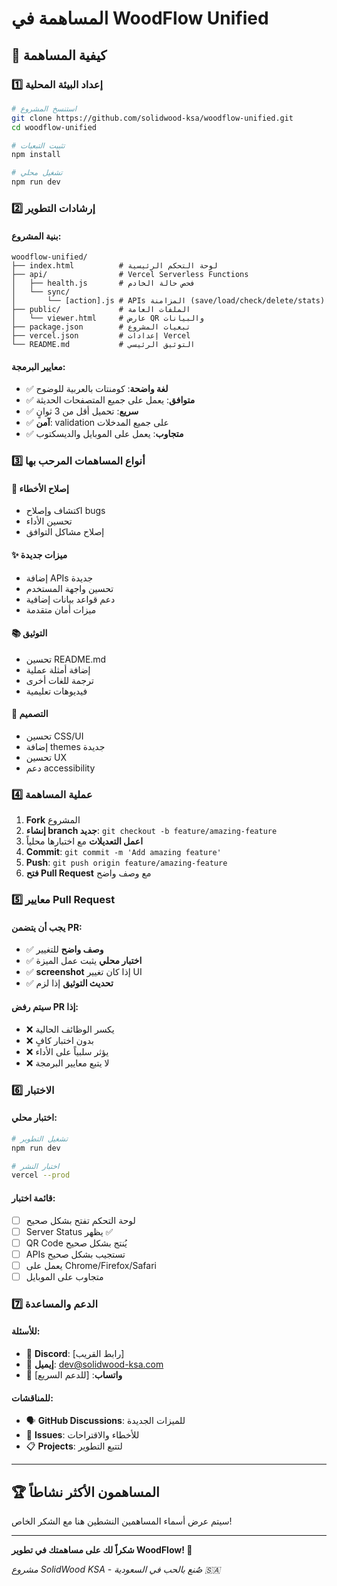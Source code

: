 # المساهمة في WoodFlow Unified

## 🎯 كيفية المساهمة

### 1️⃣ إعداد البيئة المحلية
```bash
# استنسخ المشروع
git clone https://github.com/solidwood-ksa/woodflow-unified.git
cd woodflow-unified

# تثبيت التبعيات
npm install

# تشغيل محلي
npm run dev
```

### 2️⃣ إرشادات التطوير

#### بنية المشروع:
```
woodflow-unified/
├── index.html          # لوحة التحكم الرئيسية
├── api/                # Vercel Serverless Functions
│   ├── health.js       # فحص حالة الخادم
│   └── sync/
│       └── [action].js # APIs المزامنة (save/load/check/delete/stats)
├── public/             # الملفات العامة
│   └── viewer.html     # عارض QR والبيانات
├── package.json        # تبعيات المشروع
├── vercel.json         # إعدادات Vercel
└── README.md           # التوثيق الرئيسي
```

#### معايير البرمجة:
- ✅ **لغة واضحة**: كومنتات بالعربية للوضوح
- ✅ **متوافق**: يعمل على جميع المتصفحات الحديثة
- ✅ **سريع**: تحميل أقل من 3 ثوانٍ
- ✅ **آمن**: validation على جميع المدخلات
- ✅ **متجاوب**: يعمل على الموبايل والديسكتوب

### 3️⃣ أنواع المساهمات المرحب بها

#### 🐛 إصلاح الأخطاء
- اكتشاف وإصلاح bugs
- تحسين الأداء
- إصلاح مشاكل التوافق

#### ✨ ميزات جديدة
- إضافة APIs جديدة
- تحسين واجهة المستخدم
- دعم قواعد بيانات إضافية
- ميزات أمان متقدمة

#### 📚 التوثيق
- تحسين README.md
- إضافة أمثلة عملية
- ترجمة للغات أخرى
- فيديوهات تعليمية

#### 🎨 التصميم
- تحسين CSS/UI
- إضافة themes جديدة
- تحسين UX
- دعم accessibility

### 4️⃣ عملية المساهمة

1. **Fork** المشروع
2. **إنشاء branch جديد**: `git checkout -b feature/amazing-feature`
3. **اعمل التعديلات** مع اختبارها محلياً
4. **Commit**: `git commit -m 'Add amazing feature'`
5. **Push**: `git push origin feature/amazing-feature`
6. **فتح Pull Request** مع وصف واضح

### 5️⃣ معايير Pull Request

#### يجب أن يتضمن PR:
- ✅ **وصف واضح** للتغيير
- ✅ **اختبار محلي** يثبت عمل الميزة
- ✅ **screenshot** إذا كان تغيير UI
- ✅ **تحديث التوثيق** إذا لزم

#### سيتم رفض PR إذا:
- ❌ يكسر الوظائف الحالية
- ❌ بدون اختبار كافٍ
- ❌ يؤثر سلبياً على الأداء
- ❌ لا يتبع معايير البرمجة

### 6️⃣ الاختبار

#### اختبار محلي:
```bash
# تشغيل التطوير
npm run dev

# اختبار النشر
vercel --prod
```

#### قائمة اختبار:
- [ ] لوحة التحكم تفتح بشكل صحيح
- [ ] Server Status يظهر ✅
- [ ] QR Code يُنتج بشكل صحيح  
- [ ] APIs تستجيب بشكل صحيح
- [ ] يعمل على Chrome/Firefox/Safari
- [ ] متجاوب على الموبايل

### 7️⃣ الدعم والمساعدة

#### للأسئلة:
- 💬 **Discord**: [رابط القريب]
- 📧 **إيميل**: dev@solidwood-ksa.com
- 📱 **واتساب**: [للدعم السريع]

#### للمناقشات:
- 🗣️ **GitHub Discussions**: للميزات الجديدة
- 📝 **Issues**: للأخطاء والاقتراحات
- 📋 **Projects**: لتتبع التطوير

---

## 🏆 المساهمون الأكثر نشاطاً

سيتم عرض أسماء المساهمين النشطين هنا مع الشكر الخاص!

---

**شكراً لك على مساهمتك في تطوير WoodFlow! 🙏**

*مشروع SolidWood KSA - صُنع بالحب في السعودية 🇸🇦*